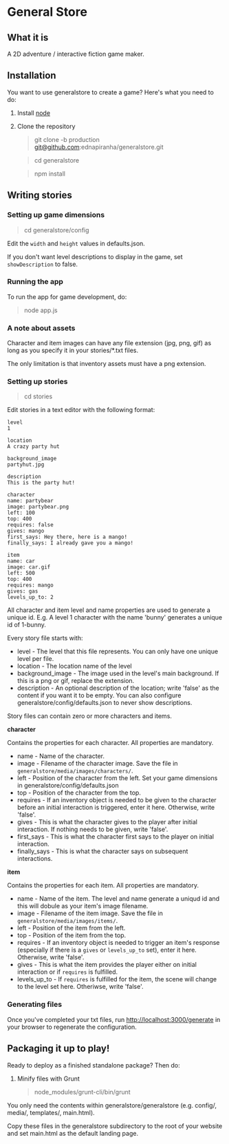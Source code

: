 # General Store

## What it is

A 2D adventure / interactive fiction game maker.

## Installation

You want to use generalstore to create a game? Here's what you need
to do:

1. Install [node](http://nodejs.org)
2. Clone the repository

   > git clone -b production git@github.com:ednapiranha/generalstore.git

   > cd generalstore

   > npm install


## Writing stories

### Setting up game dimensions

> cd generalstore/config

Edit the `width` and `height` values in defaults.json.

If you don't want level descriptions to display in the game, set `showDescription` to false.


### Running the app

To run the app for game development, do:

> node app.js


### A note about assets

Character and item images can have any file extension (jpg, png, gif) as long as you specify it in your stories/*.txt files.

The only limitation is that inventory assets must have a png extension.


### Setting up stories

> cd stories

Edit stories in a text editor with the following format:

    level
    1

    location
    A crazy party hut

    background_image
    partyhut.jpg

    description
    This is the party hut!

    character
    name: partybear
    image: partybear.png
    left: 100
    top: 400
    requires: false
    gives: mango
    first_says: Hey there, here is a mango!
    finally_says: I already gave you a mango!

    item
    name: car
    image: car.gif
    left: 500
    top: 400
    requires: mango
    gives: gas
    levels_up_to: 2

All character and item level and name properties are used to generate a unique id. E.g. A level 1 character with the name 'bunny' generates a unique id of 1-bunny.

Every story file starts with:

* level - The level that this file represents. You can only have one unique level per file.
* location - The location name of the level
* background_image - The image used in the level's main background. If this is a png or gif, replace the extension.
* description - An optional description of the location; write 'false' as the content if you want it to be empty. You can also configure generalstore/config/defaults.json to never show descriptions.

Story files can contain zero or more characters and items.

**character**

Contains the properties for each character. All properties are mandatory.

* name - Name of the character.
* image - Filename of the character image. Save the file in `generalstore/media/images/characters/`.
* left - Position of the character from the left. Set your game dimensions in generalstore/config/defaults.json
* top - Position of the character from the top.
* requires - If an inventory object is needed to be given to the character before an initial interaction is triggered, enter it here. Otherwise, write 'false'.
* gives - This is what the character gives to the player after initial interaction. If nothing needs to be given, write 'false'.
* first_says - This is what the character first says to the player on initial interaction.
* finally_says - This is what the character says on subsequent interactions.

**item**

Contains the properties for each item. All properties are mandatory.

* name - Name of the item. The level and name generate a uniqud id and this will dobule as your item's image filename.
* image - Filename of the item image. Save the file in `generalstore/media/images/items/`.
* left - Position of the item from the left.
* top - Position of the item from the top.
* requires - If an inventory object is needed to trigger an item's response (especially if there is a `gives` or `levels_up_to` set), enter it here. Otherwise, write 'false'.
* gives - This is what the item provides the player either on initial interaction or if `requires` is fulfilled.
* levels_up_to - If `requires` is fulfilled for the item, the scene will change to the level set here. Otheriwse, write 'false'.


### Generating files

Once you've completed your txt files, run [http://localhost:3000/generate](http://localhost:3000/generate) in your browser to regenerate the configuration.


## Packaging it up to play!

Ready to deploy as a finished standalone package? Then do:

1. Minify files with Grunt

   > node_modules/grunt-cli/bin/grunt

You only need the contents within generalstore/generalstore (e.g. config/, media/, templates/, main.html).

Copy these files in the generalstore subdirectory to the root of your website and set main.html as the default landing page.
